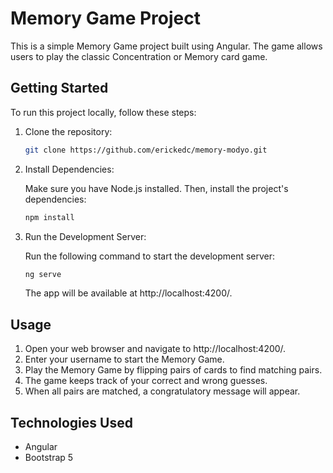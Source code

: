 # Memory Game Project

This is a simple Memory Game project built using Angular. The game allows users to play the classic Concentration or Memory card game.

## Getting Started

To run this project locally, follow these steps:

1. Clone the repository:

   ```sh
   git clone https://github.com/erickedc/memory-modyo.git
   ```
2. Install Dependencies:

   Make sure you have Node.js installed. Then, install the project's dependencies:

   ```sh
   npm install
   ```
   
3. Run the Development Server:

   Run the following command to start the development server:

   ```sh
   ng serve
   ```

   The app will be available at http://localhost:4200/.

## Usage

1. Open your web browser and navigate to http://localhost:4200/.
2. Enter your username to start the Memory Game.
3. Play the Memory Game by flipping pairs of cards to find matching pairs.
4. The game keeps track of your correct and wrong guesses.
5. When all pairs are matched, a congratulatory message will appear.

## Technologies Used

- Angular
- Bootstrap 5
